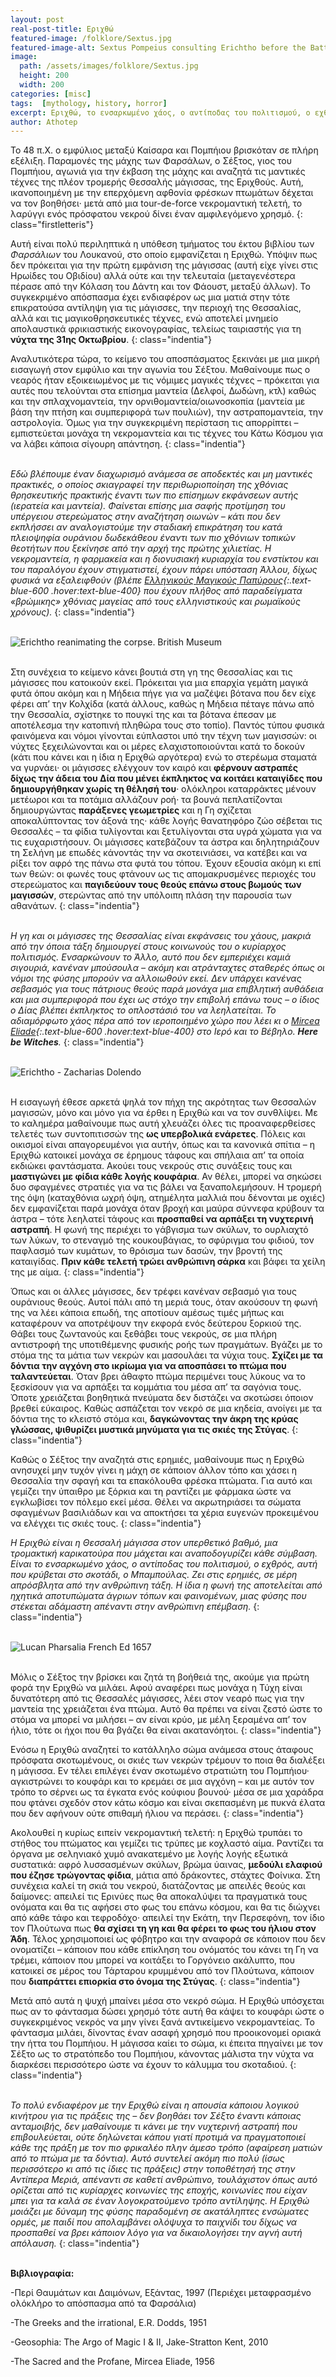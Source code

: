 ```yaml
---
layout: post
real-post-title: Εριχθώ
featured-image: /folklore/Sextus.jpg
featured-image-alt: Sextus Pompeius consulting Erichtho before the Battle of Pharsalia - John Hamilton Mortimer
image:
  path: /assets/images/folklore/Sextus.jpg
  height: 200
  width: 200
categories: [misc]
tags:  [mythology, history, horror]
excerpt: Εριχθώ, το ενσαρκωμένο χάος, ο αντίποδας του πολιτισμού, ο εχθρός, αυτή που κρύβεται στο σκοτάδι
author: Athotep
---
```


Το 48 π.Χ. ο εμφύλιος μεταξύ Καίσαρα και Πομπήιου βρισκόταν σε πλήρη εξέλιξη. Παραμονές της μάχης των Φαρσάλων, ο Σέξτος, γιος του Πομπήιου, αγωνιά για την έκβαση της μάχης και αναζητά τις μαντικές τέχνες της πλέον τρομερής Θεσσαλής μάγισσας, της Εριχθούς. Αυτή, ικανοποιημένη με την επερχόμενη αφθονία φρέσκων πτωμάτων δέχεται να τον βοηθήσει· μετά από μια tour-de-force νεκρομαντική τελετή, το λαρύγγι ενός πρόσφατου νεκρού δίνει έναν αμφιλεγόμενο χρησμό.
{: class="firstletteris"}

Αυτή είναι πολύ περιληπτικά η υπόθεση τμήματος του έκτου βιβλίου των *Φαρσάλιων* του Λουκανού, στο οποίο εμφανίζεται η Εριχθώ. Υπόψιν πως δεν πρόκειται για την πρώτη εμφάνιση της μάγισσας (αυτή είχε γίνει στις Ηρωίδες του Οβιδίου) αλλά ούτε και την τελευταία (μεταγενέστερα πέρασε από την Κόλαση του Δάντη και τον Φάουστ, μεταξύ άλλων). Το συγκεκριμένο απόσπασμα έχει ενδιαφέρον ως μια ματιά στην τότε επικρατούσα αντίληψη για τις μάγισσες, την περιοχή της Θεσσαλίας, αλλά και τις μαγικοθρησκευτικές τέχνες, ενώ αποτελεί μνημείο απολαυστικά φρικιαστικής εικονογραφίας, τελείως ταιριαστής για τη **νύχτα της 31ης Οκτωβρίου**.
{: class="indentia"}

Αναλυτικότερα τώρα, το κείμενο του αποσπάσματος ξεκινάει με μια μικρή εισαγωγή στον εμφύλιο και την αγωνία του Σέξτου. Μαθαίνουμε πως ο νεαρός ήταν εξοικειωμένος με τις νόμιμες μαγικές τέχνες – πρόκειται για αυτές που τελούνται στα επίσημα μαντεία (Δελφοί, Δωδώνη, κτλ) καθώς και την σπλαχνομαντεία, την ορνιθομαντεία/οιωνοσκοπία (μαντεία με βάση την πτήση και συμπεριφορά των πουλιών), την αστραπομαντεία, την αστρολογία. Όμως για την συγκεκριμένη περίσταση τις απορρίπτει – εμπιστεύεται μονάχα τη νεκρομαντεία και τις τέχνες του Κάτω Κόσμου για να λάβει κάποια σίγουρη απάντηση.
{: class="indentia"}  
<br>

*Εδώ βλέπουμε έναν διαχωρισμό ανάμεσα σε αποδεκτές και μη μαντικές πρακτικές, ο οποίος σκιαγραφεί την περιθωριοποίηση της χθόνιας θρησκευτικής πρακτικής έναντι των πιο επίσημων εκφάνσεων αυτής (ιερατεία και μαντεία). Φαίνεται επίσης μια σαφής προτίμηση του υπέργειου στερεώματος στην αναζήτηση οιωνών – κάτι που δεν εκπλήσσει αν αναλογιστούμε την σταδιακή επικράτηση του κατά πλειοψηφία ουράνιου δωδεκάθεου έναντι των πιο χθόνιων τοπικών θεοτήτων που ξεκίνησε από την αρχή της πρώτης χιλιετίας.  Η νεκρομαντεία, η φαρμακεία και η διονυσιακή κυριαρχία του ενστίκτου και του παραλόγου έχουν στιγματιστεί, έχουν πάρει υπόσταση Άλλου, δίχως φυσικά να εξαλειφθούν (βλέπε [Ελληνικούς Μαγικούς Παπύρους](https://en.wikipedia.org/wiki/Greek_Magical_Papyri){:.text-blue-600 .hover:text-blue-400} που έχουν πλήθος από παραδείγματα «βρώμικης» χθόνιας μαγείας από τους ελληνιστικούς και ρωμαϊκούς χρόνους).* 
{: class="indentia"}  
<br>

![Erichtho reanimating the corpse. British Museum](/assets/images/folklore/erichtho-brit-museum1.jpg)  
<br>

Στη συνέχεια το κείμενο κάνει βουτιά στη γη της Θεσσαλίας και τις μάγισσες που κατοικούν εκεί. Πρόκειται για μια επαρχία γεμάτη μαγικά φυτά όπου ακόμη και η Μήδεια πήγε για να μαζέψει βότανα που δεν είχε φέρει απ’ την Κολχίδα (κατά άλλους, καθώς η Μήδεια πέταγε πάνω από την Θεσσαλία, σχίστηκε το πουγκί της και τα βότανα έπεσαν με αποτέλεσμα την κατοπινή πληθώρα τους στο τοπίο). Παντός τύπου φυσικά φαινόμενα και νόμοι γίνονται εύπλαστοι υπό την τέχνη των μαγισσών: οι νύχτες ξεχειλώνονται και οι μέρες ελαχιστοποιούνται κατά το δοκούν (κάτι που κάνει και η ίδια η Εριχθώ αργότερα) ενώ το στερέωμα σταματά να γυρνάει· οι μάγισσες ελέγχουν τον καιρό και **φέρνουν αστραπές δίχως την άδεια του Δία που μένει έκπληκτος να κοιτάει καταιγίδες που δημιουργήθηκαν χωρίς τη θέλησή του**· ολόκληροι καταρράκτες μένουν μετέωροι και τα ποτάμια αλλάζουν ροή· τα βουνά πεπλατίζονται δημιουργώντας **παράξενες γεωμετρίες** και η Γη σχίζεται αποκαλύπτοντας τον άξονά της· κάθε λογής θανατηφόρο ζώο σέβεται τις Θεσσαλές – τα φίδια τυλίγονται και ξετυλίγονται στα υγρά χώματα για να τις ευχαριστήσουν. Οι μάγισσες κατεβάζουν τα άστρα και δηλητηριάζουν τη Σελήνη με επωδές κάνοντάς την να σκοτεινιάσει, να κατέβει και να ρίξει τον αφρό της πάνω στα φυτά του τόπου. Έχουν εξουσία ακόμη κι επί των θεών: οι φωνές τους φτάνουν ως τις απομακρυσμένες περιοχές του στερεώματος και **παγιδεύουν τους θεούς επάνω στους βωμούς των μαγισσών**, στερώντας από την υπόλοιπη πλάση την παρουσία των αθανάτων.
{: class="indentia"}  
<br>

*Η γη και οι μάγισσες της Θεσσαλίας είναι εκφάνσεις του χάους, μακριά από την όποια τάξη δημιουργεί στους κοινωνούς του ο κυρίαρχος πολιτισμός. Ενσαρκώνουν το Άλλο, αυτό που δεν εμπεριέχει καμιά σιγουριά, κανέναν μπούσουλα – ακόμη και ατράνταχτες σταθερές όπως οι νόμοι της φύσης μπορούν να αλλοιωθούν εκεί. Δεν υπάρχει κανένας σεβασμός για τους πάτριους θεούς παρά μονάχα μια επιβλητική αυθάδεια και μια συμπεριφορά που έχει ως στόχο την επιβολή επάνω τους – ο ίδιος ο Δίας βλέπει έκπληκτος το οπλοστάσιό του να λεηλατείται. Το αδιαμόρφωτο χάος πέρα από τον ιεροποιημένο χώρο που λέει κι ο [Mircea Eliade](https://en.wikipedia.org/wiki/Mircea_Eliade){:.text-blue-600 .hover:text-blue-400} στο Ιερό και το Βέβηλο. **Here be Witches**.*
{: class="indentia"}  
<br>

![Erichtho - Zacharias Dolendo](/assets/images/folklore/Erichtho-ZachariasDolendo.jpg)  
<br>

Η εισαγωγή έθεσε αρκετά ψηλά τον πήχη της ακρότητας των Θεσσαλών μαγισσών, μόνο και μόνο για να έρθει η Εριχθώ και να τον συνθλίψει. Με το καλημέρα μαθαίνουμε πως αυτή χλευάζει όλες τις προαναφερθείσες τελετές των συντοπιτισσών της **ως υπερβολικά ενάρετες**. Πόλεις και οικισμοί είναι απαγορευμένοι για αυτήν, όπως και τα κανονικά σπίτια – η Εριχθώ κατοικεί μονάχα σε έρημους τάφους και σπήλαια απ’ τα οποία εκδιώκει φαντάσματα. Ακούει τους νεκρούς στις συνάξεις τους και **μαστιγώνει με φίδια κάθε λογής κουφάρια**. Αν θέλει, μπορεί να σηκώσει δυο σφαγμένες στρατιές για να τις βάλει να ξαναπολεμήσουν. Η τρομερή της όψη (καταχθόνια ωχρή όψη, ατημέλητα μαλλιά που δένονται με οχιές) δεν εμφανίζεται παρά μονάχα όταν βροχή και μαύρα σύννεφα κρύβουν τα άστρα – τότε λεηλατεί τάφους και **προσπαθεί να αρπάξει τη νυχτερινή αστραπή**. Η φωνή της περιέχει το γάβγισμα των σκύλων, το ουρλιαχτό των λύκων, το στεναγμό της κουκουβάγιας, το σφύριγμα του φιδιού, τον παφλασμό των κυμάτων, το θρόισμα των δασών, την βροντή της καταιγίδας. **Πριν κάθε τελετή τρώει ανθρώπινη σάρκα** και βάφει τα χείλη της με αίμα.
{: class="indentia"}

Όπως και οι άλλες μάγισσες, δεν τρέφει κανέναν σεβασμό για τους ουράνιους θεούς. Αυτοί πάλι από τη μεριά τους, όταν ακούσουν τη φωνή της να λέει κάποια επωδή, της αποτίουν αμέσως τιμές μήπως και καταφέρουν να αποτρέψουν την εκφορά ενός δεύτερου ξορκιού της. Θάβει τους ζωντανούς και ξεθάβει τους νεκρούς, σε μια πλήρη αντιστροφή της υποτιθέμενης φυσικής ροής των πραγμάτων. Βγάζει με το στόμα της τα μάτια των νεκρών και μασουλάει τα νύχια τους. **Σχίζει με τα δόντια την αγχόνη στο ικρίωμα για να αποσπάσει το πτώμα που ταλαντεύεται**. Όταν βρει άθαφτο πτώμα περιμένει τους λύκους να το ξεσκίσουν για να αρπάξει τα κομμάτια του μέσα απ’ τα σαγόνια τους. Όποτε χρειάζεται βοηθητικά πνεύματα δεν διστάζει να σκοτώσει όποιον βρεθεί εύκαιρος. Καθώς ασπάζεται τον νεκρό σε μια κηδεία, ανοίγει με τα δόντια της το κλειστό στόμα και, **δαγκώνοντας την άκρη της κρύας γλώσσας, ψιθυρίζει μυστικά μηνύματα για τις σκιές της Στύγας**.
{: class="indentia"}

Καθώς ο Σέξτος την αναζητά στις ερημιές, μαθαίνουμε πως η Εριχθώ ανησυχεί μην τυχόν γίνει η μάχη σε κάποιον άλλον τόπο και χάσει η Θεσσαλία την σφαγή και τα επακόλουθα φρέσκα πτώματα. Για αυτό και γεμίζει την ύπαιθρο με ξόρκια και τη ραντίζει με φάρμακα ώστε να εγκλωβίσει τον πόλεμο εκεί μέσα. Θέλει να ακρωτηριάσει τα σώματα σφαγμένων βασιλιάδων και να αποκτήσει τα χέρια ευγενών προκειμένου να ελέγχει τις σκιές τους. 
{: class="indentia"}

*Η Εριχθώ είναι η Θεσσαλή μάγισσα στον υπερθετικό βαθμό, μια τρομακτική καρικατούρα που μάχεται και αναποδογυρίζει κάθε σύμβαση. Είναι το ενσαρκωμένο χάος, ο αντίποδας του πολιτισμού, ο εχθρός, αυτή που κρύβεται στο σκοτάδι, ο Μπαμπούλας. Ζει στις ερημιές, σε μέρη απρόσβλητα από την ανθρώπινη τάξη. Η ίδια η φωνή της αποτελείται από ηχητικά αποτυπώματα άγριων τόπων και φαινομένων, μιας φύσης που στέκεται αδάμαστη απέναντι στην ανθρώπινη επέμβαση.*
{: class="indentia"}  
<br>

![Lucan Pharsalia French Ed 1657](/assets/images/folklore/LucanPharsaliaFrenchEd1657.jpg)  
<br>

Μόλις ο Σέξτος την βρίσκει και ζητά τη βοήθειά της, ακούμε για πρώτη φορά την Εριχθώ να μιλάει. Αφού αναφέρει πως μονάχα η Τύχη είναι δυνατότερη από τις Θεσσαλές μάγισσες, λέει στον νεαρό πως για την μαντεία της χρειάζεται ένα πτώμα. Αυτό θα πρέπει να είναι ζεστό ώστε το στόμα να μπορεί να μιλήσει – αν είναι κρύο, με μέλη ξεραμένα απ’ τον ήλιο, τότε οι ήχοι που θα βγάζει θα είναι ακατανόητοι.
{: class="indentia"}

Ενόσω η Εριχθώ αναζητεί το κατάλληλο σώμα ανάμεσα στους άταφους πρόσφατα σκοτωμένους, οι σκιές των νεκρών τρέμουν το ποια θα διαλέξει η μάγισσα. Εν τέλει επιλέγει έναν σκοτωμένο στρατιώτη του Πομπήιου· αγκιστρώνει το κουφάρι και το κρεμάει σε μια αγχόνη – και με αυτόν τον τρόπο το σέρνει ως τα έγκατα ενός κούφιου βουνού· μέσα σε μια χαράδρα που φτάνει σχεδόν στον κάτω κόσμο και είναι σκεπασμένη με πυκνά έλατα που δεν αφήνουν ούτε σπιθαμή ήλιου να περάσει.
{: class="indentia"}

Ακολουθεί η κυρίως ειπείν νεκρομαντική τελετή: η Εριχθώ τρυπάει το στήθος του πτώματος και γεμίζει τις τρύπες με κοχλαστό αίμα. Ραντίζει τα όργανα με σεληνιακό χυμό ανακατεμένο με λογής λογής εξωτικά συστατικά: αφρό λυσσασμένων σκύλων, βρώμα ύαινας, **μεδούλι ελαφιού που έζησε τρώγοντας φίδια**, μάτια από δράκοντες, στάχτες Φοίνικα. Στη συνέχεια καλεί τη σκιά του νεκρού, διατάζοντας με απειλές θεούς και δαίμονες: απειλεί τις Ερινύες πως θα αποκαλύψει τα πραγματικά τους ονόματα και θα τις αφήσει στο φως του επάνω κόσμου, και θα τις διώχνει από κάθε τάφο και τεφροδόχο· απειλεί την Εκάτη, την Περσεφόνη, τον ίδιο τον Πλούτωνα πως **θα σχίσει τη γη και θα φέρει το φως του ήλιου στον Άδη**. Τέλος χρησιμοποιεί ως φόβητρο και την αναφορά σε κάποιον που δεν ονοματίζει – κάποιον που κάθε επίκληση του ονόματός του κάνει τη Γη να τρέμει, κάποιον που μπορεί να κοιτάξει το Γοργόνειο ακάλυπτο, που κατοικεί σε μέρος του Τάρταρου κρυμμένου από τον Πλούτωνα, κάποιον που **διαπράττει επιορκία στο όνομα της Στύγας**.
{: class="indentia"}

Μετά από αυτά η ψυχή μπαίνει μέσα στο νεκρό σώμα. Η Εριχθώ υπόσχεται πως αν το φάντασμα δώσει χρησμό τότε αυτή θα κάψει το κουφάρι ώστε ο συγκεκριμένος νεκρός να μην γίνει ξανά αντικείμενο νεκρομαντείας. Το φάντασμα μιλάει, δίνοντας έναν ασαφή χρησμό που προοικονομεί οριακά την ήττα του Πομπήιου. Η μάγισσα καίει το σώμα, κι έπειτα πηγαίνει με τον Σέξτο ως το στρατόπεδο του Πομπήιου, κάνοντας μάλιστα την νύχτα να διαρκέσει περισσότερο ώστε να έχουν το κάλυμμα του σκοταδιού.
{: class="indentia"}  
<br>

*Το πολύ ενδιαφέρον με την Εριχθώ είναι η απουσία κάποιου λογικού κινήτρου για τις πράξεις της – δεν βοηθάει τον Σέξτο έναντι κάποιας ανταμοιβής, δεν μαθαίνουμε τι κάνει με την νυχτερινή αστραπή που επιβουλεύεται, ούτε δηλώνεται κάπου γιατί προτιμά να πραγματοποιεί κάθε της πράξη με τον πιο φρικαλέο πλην άμεσο τρόπο (αφαίρεση ματιών από το πτώμα με τα δόντια). Αυτό συντελεί ακόμη πιο πολύ (ίσως περισσότερο κι από τις ίδιες τις πράξεις) στην τοποθέτησή της στην Αντίπερα Μεριά, απέναντι σε καθετί ανθρώπινο, τουλάχιστον όπως αυτό ορίζεται από τις κυρίαρχες κοινωνίες της εποχής, κοινωνίες που είχαν μπει για τα καλά σε έναν λογοκρατούμενο τρόπο αντίληψης. Η Εριχθώ μοιάζει με δύναμη της φύσης παραδομένη σε ακατάληπτες ενσώματες ορμές, με παιδί που απολαμβάνει ολόψυχα το παιχνίδι του δίχως να προσπαθεί να βρει κάποιον λόγο για να δικαιολογήσει την αγνή αυτή απόλαυση.*
{: class="indentia"}  
<br>

**Βιβλιογραφία:**

-Περί Θαυμάτων και Δαιμόνων, Εξάντας, 1997 (Περιέχει μεταφρασμένο ολόκλήρο το απόσπασμα από τα Φαρσάλια)

-The Greeks and the irrational, E.R. Dodds, 1951

-Geosophia: The Argo of Magic I & II, Jake-Stratton Kent, 2010

-The Sacred and the Profane, Mircea Eliade, 1956
